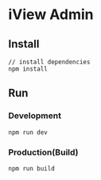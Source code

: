 # iView Admin

## Install

```bush
// install dependencies
npm install
```

## Run

### Development

```bush
npm run dev
```

### Production(Build)

```bush
npm run build
```
